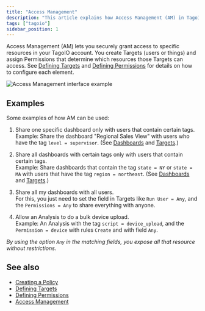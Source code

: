 ```yaml
---
title: "Access Management"
description: "This article explains how Access Management (AM) in TagoIO lets you grant secure access to account resources by creating Targets (users or devices) and assigning Permissions. It also gives practical examples of common AM use cases."
tags: ["tagoio"]
sidebar_position: 1
---
```

Access Management (AM) lets you securely grant access to specific resources in your TagoIO account. You create Targets (users or things) and assign Permissions that determine which resources those Targets can access. See [Defining Targets](../defining-targets) and [Defining Permissions](../security/defining-permissions) for details on how to configure each element.

![Access Management interface example](/docs_imagem/tagoio/access-management-2.png)

## Examples

Some examples of how AM can be used:

1. Share one specific dashboard only with users that contain certain tags.  
   Example: Share the dashboard "Regional Sales View" with users who have the tag `level = supervisor`. (See [Dashboards](/docs/tagoio/dashboards/creating-dashboard-tabs) and [Targets](../defining-targets).)

2. Share all dashboards with certain tags only with users that contain certain tags.  
   Example: Share dashboards that contain the tag `state = NY` or `state = MA` with users that have the tag `region = northeast`. (See [Dashboards](/docs/tagoio/dashboards/creating-dashboard-tabs) and [Targets](../defining-targets).)

3. Share all my dashboards with all users.  
   For this, you just need to set the field in Targets like `Run User = Any`, and the `Permissions = Any` to share everything with anyone.

4. Allow an Analysis to do a bulk device upload.  
   Example: An Analysis with the tag `script = device_upload`, and the `Permission = device` with rules `Create` and with field `Any`.

*By using the option `Any` in the matching fields, you expose all that resource without restrictions.*

## See also

- [Creating a Policy](security-policy)  
- [Defining Targets](../defining-targets)  
- [Defining Permissions](../security/defining-permissions)  
- [Access Management](/docs/tagoio/tagorun/access-management/)